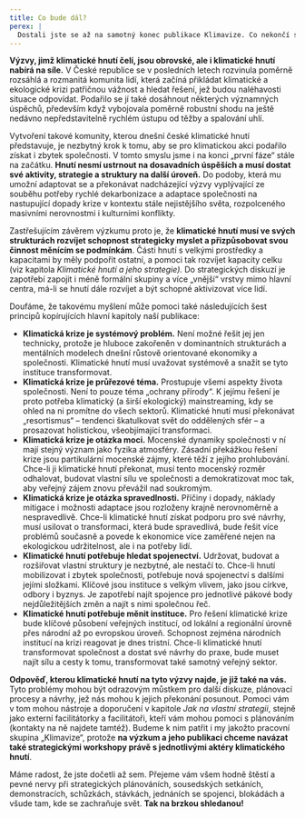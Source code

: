 ```yaml
---
title: Co bude dál?
perex: |
  Dostali jste se až na samotný konec publikace Klimavize. Co nekončí s ní, je proces hledání strategií pro řešení klimatické krize, jehož byl náš výzkum malou součástí. Doufáme, že pro vás budou jeho závěry přínosné a pomohou vám klást si nové otázky, hledat na ně odpovědi a rozvinout nové formy aktivit, které nás všechny posunou zase o krok dál.
---
```


**Výzvy, jimž klimatické hnutí čelí, jsou obrovské, ale i klimatické hnutí nabírá na síle.** V České republice se v posledních letech rozvinula poměrně rozsáhlá a rozmanitá komunita lidí, která začíná přikládat klimatické a ekologické krizi patřičnou vážnost a hledat řešení, jež budou naléhavosti situace odpovídat. Podařilo se jí také dosáhnout některých významných úspěchů, především když vybojovala poměrně robustní shodu na ještě nedávno nepředstavitelně rychlém ústupu od těžby a spalování uhlí.

Vytvoření takové komunity, kterou dnešní české klimatické hnutí představuje, je nezbytný krok k tomu, aby se pro klimatickou akci podařilo získat i zbytek společnosti. V tomto smyslu jsme i na konci „první fáze“ stále na začátku. **Hnutí nesmí ustrnout na dosavadních úspěších a musí dostat své aktivity, strategie a struktury na další úroveň.** Do podoby, která mu umožní adaptovat se a překonávat nadcházející výzvy vyplývající ze souběhu potřeby rychlé dekarbonizace a adaptace společnosti na nastupující dopady krize v kontextu stále nejistějšího světa, rozpolceného masivními nerovnostmi i kulturními konflikty.

Zastřešujícím závěrem výzkumu proto je, že **klimatické hnutí musí ve svých strukturách rozvíjet schopnost strategicky myslet a přizpůsobovat svou činnost měnícím se podmínkám**. Části hnutí s velkými prostředky a kapacitami by měly podpořit ostatní, a pomoci tak rozvíjet kapacity celku (viz kapitola *Klimatické hnutí a jeho strategie).* Do strategických diskuzí je zapotřebí zapojit i méně formální skupiny a více „vnější“ vrstvy mimo hlavní centra, má-li se hnutí dále rozvíjet a být schopné aktivizovat více lidí.

Doufáme, že takovému myšlení může pomoci také následujících šest principů kopírujících hlavní kapitoly naší publikace:

- **Klimatická krize je systémový problém.** Není možné řešit jej jen technicky, protože je hluboce zakořeněn v dominantních strukturách a mentálních modelech dnešní růstově orientované ekonomiky a společnosti. Klimatické hnutí musí uvažovat systémově a snažit se tyto instituce transformovat.
- **Klimatická krize je průřezové téma.** Prostupuje všemi aspekty života společnosti. Není to pouze téma „ochrany přírody“. K jejímu řešení je proto potřeba klimatický (a širší ekologický) mainstreaming, kdy se ohled na ni promítne do všech sektorů. Klimatické hnutí musí překonávat „resortismus“ – tendenci škatulkovat svět do oddělených sfér – a prosazovat holistickou, všeobjímající transformaci.
- **Klimatická krize je otázka moci.** Mocenské dynamiky společnosti v ní mají stejný význam jako fyzika atmosféry. Zásadní překážkou řešení krize jsou partikulární mocenské zájmy, které těží z jejího prohlubování. Chce-li ji klimatické hnutí překonat, musí tento mocenský rozměr odhalovat, budovat vlastní sílu ve společnosti a demokratizovat moc tak, aby veřejný zájem znovu převážil nad soukromým.
- **Klimatická krize je otázka spravedlnosti.** Příčiny i dopady, náklady mitigace i možnosti adaptace jsou rozloženy krajně nerovnoměrně a nespravedlivě. Chce-li klimatické hnutí získat podporu pro své návrhy, musí usilovat o transformaci, která bude spravedlivá, bude řešit více problémů současně a povede k ekonomice více zaměřené nejen na ekologickou udržitelnost, ale i na potřeby lidí.
- **Klimatické hnutí potřebuje hledat spojenectví.** Udržovat, budovat a rozšiřovat vlastní struktury je nezbytné, ale nestačí to. Chce-li hnutí mobilizovat i zbytek společnosti, potřebuje nová spojenectví s dalšími jejími složkami. Klíčové jsou instituce s velkým vlivem, jako jsou církve, odbory i byznys. Je zapotřebí najít spojence pro jednotlivé pákové body nejdůležitějších změn a najít s nimi společnou řeč.
- **Klimatické hnutí potřebuje měnit instituce.** Pro řešení klimatické krize bude klíčové působení veřejných institucí, od lokální a regionální úrovně přes národní až po evropskou úroveň. Schopnost zejména národních institucí na krizi reagovat je dnes tristní. Chce-li klimatické hnutí transformovat společnost a dostat své návrhy do praxe, bude muset najít sílu a cesty k tomu, transformovat také samotný veřejný sektor.

**Odpověď, kterou klimatické hnutí na tyto výzvy najde, je již také na vás.** Tyto problémy mohou být odrazovým můstkem pro další diskuze, plánovací procesy a návrhy, jež nás mohou k jejich překonání posunout. Pomoci vám v tom mohou nástroje a doporučení v kapitole *Jak na vlastní strategii*, stejně jako externí facilitátorky a facilitátoři, kteří vám mohou pomoci s plánováním (kontakty na ně najdete tamtéž). Budeme k nim patřit i my jakožto pracovní skupina „Klimavize“, protože **na výzkum a jeho publikaci chceme navázat také strategickými workshopy právě s jednotlivými aktéry klimatického hnutí**. 

Máme radost, že jste dočetli až sem. Přejeme vám všem hodně štěstí a pevné nervy při strategických plánováních, sousedských setkáních, demonstracích, schůzkách, stávkách, jednáních se spojenci, blokádách a všude tam, kde se zachraňuje svět. **Tak na brzkou shledanou!**

